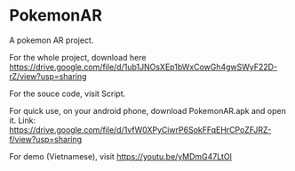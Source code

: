 # PokemonAR
A pokemon AR project.

For the whole project, download here https://drive.google.com/file/d/1ub1JNOsXEp1bWxCowGh4gwSWyF22D-rZ/view?usp=sharing

For the souce code, visit Script.

For quick use, on your android phone, download PokemonAR.apk and open it. Link: https://drive.google.com/file/d/1vfW0XPyCiwrP6SokFFqEHrCPoZFJRZ-f/view?usp=sharing

For demo (Vietnamese), visit https://youtu.be/yMDmG47LtOI
